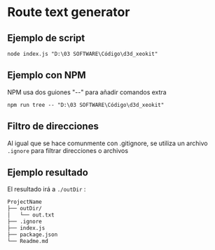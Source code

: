# Route text generator

## Ejemplo de script

`node index.js "D:\03 SOFTWARE\Código\d3d_xeokit"`

## Ejemplo con NPM

NPM usa dos guiones "--" para añadir comandos extra

`npm run tree -- "D:\03 SOFTWARE\Código\d3d_xeokit"`

## Filtro de direcciones

Al igual que se hace comunmente con .gitignore, se utiliza un archivo `.ignore` para filtrar direcciones o archivos
## Ejemplo resultado

El resultado irá a  `./outDir` :

``` txt
ProjectName
├── outDir/
│   └── out.txt
├── .ignore
├── index.js
├── package.json
└── Readme.md

```
